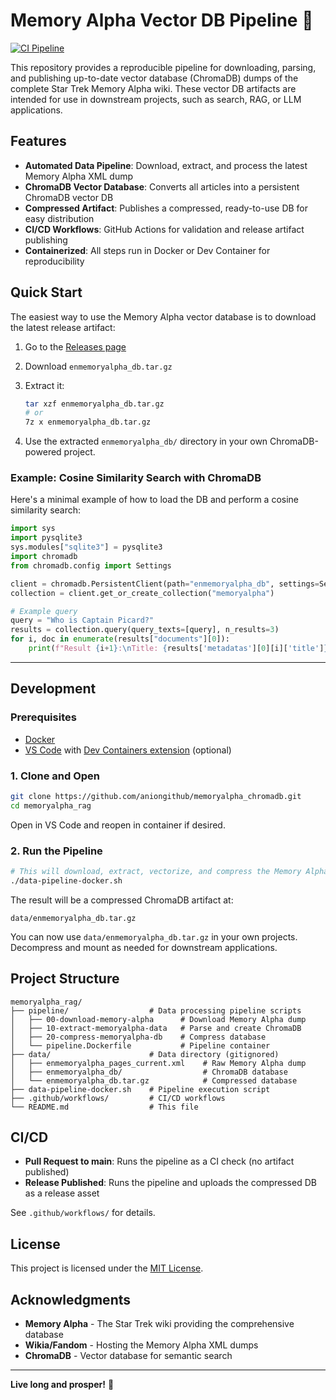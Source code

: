 # Memory Alpha Vector DB Pipeline 🖖

[![CI Pipeline](https://github.com/aniongithub/memoryalpha_chromadb/actions/workflows/ci-pipeline.yml/badge.svg?branch=main)](https://github.com/aniongithub/memoryalpha_chromadb/actions/workflows/ci-pipeline.yml)

This repository provides a reproducible pipeline for downloading, parsing, and publishing up-to-date vector database (ChromaDB) dumps of the complete Star Trek Memory Alpha wiki. These vector DB artifacts are intended for use in downstream projects, such as search, RAG, or LLM applications.

## Features

- **Automated Data Pipeline**: Download, extract, and process the latest Memory Alpha XML dump
- **ChromaDB Vector Database**: Converts all articles into a persistent ChromaDB vector DB
- **Compressed Artifact**: Publishes a compressed, ready-to-use DB for easy distribution
- **CI/CD Workflows**: GitHub Actions for validation and release artifact publishing
- **Containerized**: All steps run in Docker or Dev Container for reproducibility


## Quick Start

The easiest way to use the Memory Alpha vector database is to download the latest release artifact:

1. Go to the [Releases page](https://github.com/aniongithub/memoryalpha_chromadb/releases)
2. Download `enmemoryalpha_db.tar.gz`
3. Extract it:

   ```bash
   tar xzf enmemoryalpha_db.tar.gz
   # or
   7z x enmemoryalpha_db.tar.gz
   ```

4. Use the extracted `enmemoryalpha_db/` directory in your own ChromaDB-powered project.

### Example: Cosine Similarity Search with ChromaDB

Here's a minimal example of how to load the DB and perform a cosine similarity search:

```python
import sys
import pysqlite3
sys.modules["sqlite3"] = pysqlite3
import chromadb
from chromadb.config import Settings

client = chromadb.PersistentClient(path="enmemoryalpha_db", settings=Settings(allow_reset=True))
collection = client.get_or_create_collection("memoryalpha")

# Example query
query = "Who is Captain Picard?"
results = collection.query(query_texts=[query], n_results=3)
for i, doc in enumerate(results["documents"][0]):
    print(f"Result {i+1}:\nTitle: {results['metadatas'][0][i]['title']}\nContent: {doc[:300]}\n---")
```

---

## Development

### Prerequisites

- [Docker](https://www.docker.com/get-started)
- [VS Code](https://code.visualstudio.com/) with [Dev Containers extension](https://marketplace.visualstudio.com/items?itemName=ms-vscode-remote.remote-containers) (optional)

### 1. Clone and Open

```bash
git clone https://github.com/aniongithub/memoryalpha_chromadb.git
cd memoryalpha_rag
```

Open in VS Code and reopen in container if desired.

### 2. Run the Pipeline

```bash
# This will download, extract, vectorize, and compress the Memory Alpha database
./data-pipeline-docker.sh
```

The result will be a compressed ChromaDB artifact at:

```
data/enmemoryalpha_db.tar.gz
```

You can now use `data/enmemoryalpha_db.tar.gz` in your own projects. Decompress and mount as needed for downstream applications.

## Project Structure

```
memoryalpha_rag/
├── pipeline/                  # Data processing pipeline scripts
│   ├── 00-download-memory-alpha      # Download Memory Alpha dump
│   ├── 10-extract-memoryalpha-data   # Parse and create ChromaDB
│   ├── 20-compress-memoryalpha-db    # Compress database
│   └── pipeline.Dockerfile           # Pipeline container
├── data/                      # Data directory (gitignored)
│   ├── enmemoryalpha_pages_current.xml    # Raw Memory Alpha dump
│   ├── enmemoryalpha_db/                  # ChromaDB database
│   └── enmemoryalpha_db.tar.gz            # Compressed database
├── data-pipeline-docker.sh    # Pipeline execution script
├── .github/workflows/         # CI/CD workflows
└── README.md                  # This file
```

## CI/CD

- **Pull Request to main**: Runs the pipeline as a CI check (no artifact published)
- **Release Published**: Runs the pipeline and uploads the compressed DB as a release asset

See `.github/workflows/` for details.

## License

This project is licensed under the [MIT License](LICENSE).

## Acknowledgments

- **Memory Alpha** - The Star Trek wiki providing the comprehensive database
- **Wikia/Fandom** - Hosting the Memory Alpha XML dumps
- **ChromaDB** - Vector database for semantic search

---

**Live long and prosper!** 🖖
